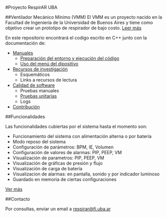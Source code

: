 #Proyecto RespirAR UBA

##Ventilador Mecánico Mínimo (VMM)
El VMM es un proyecto nacido en la Facultad de Ingeniería de la Universidad de Buenos Aires y tiene como objetivo crear un prototipo de respirador de bajo costo. [Leer más](https://)

En este repositorio encontrará el codigo escrito en C++ junto con la documentación de:
- [Manuales](docs/manuals)
  - [Preparación del entorno y ejecución del código](docs/manuals/development/README.md)
  - [Uso del menú del dipositivo](docs/manuals/menu/README.md)
- [Recursos de investigación](docs/resources/README.md)
  - Esquemáticos
  - Links a recursos de lectura
- [Calidad de software](docs/test/README.md)
  - Pruebas manuales
  - [Pruebas unitarias](docs/test/unit_tests.md)
  - Logs
- [Contribución](docs/contributing/README.md)

##Funcionalidades

Las funcionalidades cubiertas por el sistema hasta el momento son:
- Funcionamiento del sistema con alimentación alterna o por batería
- Modo reposo del sistema
- Configuración de parámetros: BPM, IE, Volumen
- Configuración de valores de alarmas: PIP, PEEP, VM
- Visualización de parametros: PIP, PEEP, VM
- Visualización de gráficas de presión y flujo
- Visualización de carga de batería
- Visualizacion de alarmas: en pantalla, sonido y por indicador luminoso
- Guardado en memoria de ciertas configuraciones

[Ver más](http://masinfo)

##Contacto

Por consultas, enviar un email a [respirar@fi.uba.ar](mailto:respirar@fi.uba.ar?subject=[RespirAR])
